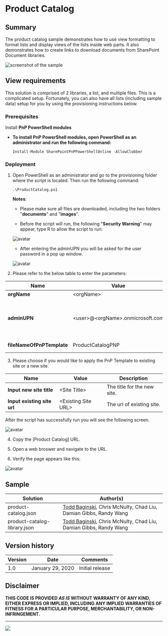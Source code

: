 # Product Catalog

## Summary
The product catalog sample demonstrates how to use view formatting to format lists and display views of the lists inside web parts. It also demonstrates how to create links to download documents from SharePoint Document libraries.

![screenshot of the sample](./assets/screenshot.png)

## View requirements

This solution is comprised of 2 libraries, a list, and multiple files. This is a complicated setup. Fortunately, you can also have all lists (including sample data) setup for you by using the provisioning instructions below.

### Prerequisites

Install **PnP PowerShell modules** 

* **To install PnP PowerShell modules, open PowerShell as an administrator and run the following command:**  
   
  ``Install-Module SharePointPnPPowerShellOnline -AllowClobber``

### Deployment 
 
1. Open PowerShell as an administrator and go to the provisioning folder where the script is located. Then run the following command: 

   ``.\ProductCatalog.ps1``   
      
   **Notes**: 
   * Please make sure all files are downloaded, including the two folders "**documents**" and "**images**". 

   * Before the script will run, the following "**Security Warning**" may appear, type R to allow the script to run:

   ![avatar](assets/security-warning.png)

   * After entering the adminUPN you will be asked for the user password in a pop up window.
   
   ![avatar](assets/credential-popup.png)   
      
2. Please refer to the below table to enter the parameters:

| **Name**                      | **Value**                   | **Description**                                              |
| ----------------------------- | --------------------------- | ------------------------------------------------------------ |
| **orgName**                   | \<orgName\>                       | The name of the tenant.                                          |
| **adminUPN**                  | \<user\>@\<orgName\>.onmicrosoft.com | The site administrator account.  For example:  If your SharePoint URL is http://contoso.sharepoint.com then your orgName is contoso. |
| **fileNameOfPnPTemplate** | ProductCatalogPNP           | The file name of the **PnP Provisioning Template**.  |

3. Please choose if you would like to apply the PnP Template to existing site or a new site.

| **Name**                      | **Value**                   | **Description**                                              |
| ----------------------------- | --------------------------- | ------------------------------------------------------------ |
| **Input new site title**      | \<Site Title\>              | The title for the new site.                                  |
| **Input existing site url**   | \<Existing Site URL\> | The url of existing site.                |

After the script has successfully run you will see the following screen.

 ![avatar](./assets/Finish.png)   

4. Copy the [Product Catalog] URL.
 
5. Open a web broswer and navigate to the URL.
 
6. Verify the page appears like this:

 ![avatar](./assets/screenshot.png)

## Sample

Solution|Author(s)
--------|---------
product-catalog.json | [Todd Baginski](https://github.com/TBag), Chris McNulty, Chad Liu, Damian Gibbs, Randy Wang
product-catalog-library.json | [Todd Baginski](https://github.com/TBag), Chris McNulty, Chad Liu, Damian Gibbs, Randy Wang

## Version history

Version|Date|Comments
-------|----|--------
1.0|January 29, 2020|Initial release

## Disclaimer

**THIS CODE IS PROVIDED *AS IS* WITHOUT WARRANTY OF ANY KIND, EITHER EXPRESS OR IMPLIED, INCLUDING ANY IMPLIED WARRANTIES OF FITNESS FOR A PARTICULAR PURPOSE, MERCHANTABILITY, OR NON-INFRINGEMENT.**

---

<img src="https://pnptelemetry.azurewebsites.net/list-formatting/view-samples/product-catalog" />

